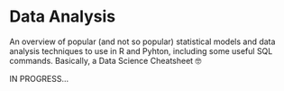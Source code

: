 # Data Analysis

An overview of popular (and not so popular) statistical models and data analysis techniques to use in R and Pyhton, including some useful SQL commands.
Basically, a Data Science Cheatsheet 🤓

IN PROGRESS...
